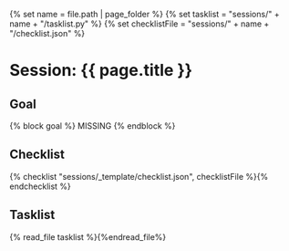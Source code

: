 {% set name = file.path | page_folder %}
{% set tasklist = "sessions/" + name + "/tasklist.py" %}
{% set checklistFile = "sessions/" + name + "/checklist.json" %}

# Session: {{ page.title }}

## Goal
{% block goal %}
MISSING
{% endblock %}

## Checklist
{% checklist "sessions/_template/checklist.json", checklistFile %}{% endchecklist %}

## Tasklist
{% read_file tasklist %}{%endread_file%}